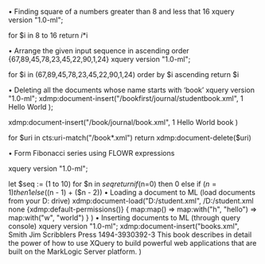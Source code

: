 •	Finding square of a numbers greater than 8 and less that 16
xquery version "1.0-ml";

for $i in 8 to 16
return $i*$i

•	Arrange the given input sequence in ascending order {67,89,45,78,23,45,22,90,1,24}
xquery version "1.0-ml";

for $i in (67,89,45,78,23,45,22,90,1,24)
order by $i ascending
return $i

•	Deleting all the documents whose name starts with ‘book’
xquery version "1.0-ml";
xdmp:document-insert("/bookfirst/journal/studentbook.xml", <student>
<id>1</id>
<name>Hello World </name>
</student>);

xdmp:document-insert("/book/journal/book.xml", <student>
<id>1</id>
<name>Hello World book </name>
</student>)

for $uri in cts:uri-match("/book*.xml")
return xdmp:document-delete($uri)

•	Form Fibonacci series using FLOWR expressions

xquery version "1.0-ml";

let $seq := (1 to 10)
for $n in $seq
return if ($n=0)
then 0
else if ($n =1)
then 1
else (($n - 1) + ($n - 2))
•	Loading a document to ML (load documents from your D: drive)
xdmp:document-load("D:/student.xml",
    <options xmlns="xdmp:document-load">
      <uri>/D:/student.xml</uri>
      <repair>none</repair>
      <permissions>{xdmp:default-permissions()}</permissions>
      <metadata>{
        map:map() => map:with("h", "hello")
                  => map:with("w", "world")
      }</metadata>
    </options>)
•	Inserting documents to ML (through query console)
xquery version "1.0-ml";
xdmp:document-insert("books.xml",
  <books xmlns="http://www.marklogic.com/ns/gs-books">
    <book bookid="1">
      <title>A Quick Path to an Application</title>
      <author>
        <last>Smith</last>
        <first>Jim</first>
      </author>
      <publisher>Scribblers Press</publisher>
      <isbn>1494-3930392-3</isbn>
      <abstract>
          This book describes in detail the power of how 
          to use XQuery to build powerful web applications 
          that are built on the MarkLogic Server platform.
      </abstract>
    </book>
  </books>
)



